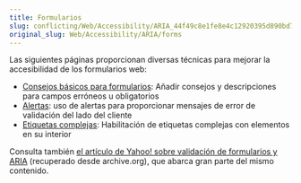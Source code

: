 ```yaml
---
title: Formularios
slug: conflicting/Web/Accessibility/ARIA_44f49c8e1fe8e4c12920395d890bd793
original_slug: Web/Accessibility/ARIA/forms
---
```


Las siguientes páginas proporcionan diversas técnicas para mejorar la accesibilidad de los formularios web:

- [Consejos básicos para formularios](/es/Accessibility/ARIA/Basic_form_hints): Añadir consejos y descripciones para campos erróneos u obligatorios
- [Alertas](/es/Accessibility/ARIA/forms/alerts): uso de alertas para proporcionar mensajes de error de validación del lado del cliente
- [Etiquetas complejas](/es/Accessibility/ARIA/forms/Multipart_labels): Habilitación de etiquetas complejas con elementos en su interior

Consulta también [el artículo de Yahoo! sobre validación de formularios y ARIA](https://web.archive.org/web/20120801225355/http://yaccessibilityblog.com/library/aria-invalid-form-inputs.html) (recuperado desde archive.org), que abarca gran parte del mismo contenido.
